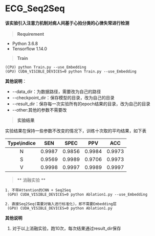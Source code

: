 # ECG_Seq2Seq
#### 该实验引入注意力机制对病人间基于心拍分类的心律失常进行检测


> __Requirement__
* Python 3.6.8
* Tensorflow 1.14.0

> __Train__

    (CPU) python Train.py --use_Embedding
    (GPU) CUDA_VISIBLE_DEVICES=0 python Train.py --use_Embedding
**其他说明**：
- --data_dir：为数据路径，需要改为自己的路径
- --checkpoint_dir：保存模型的目录，改为自己的目录
- --result_dir：保存每一次实验所有的epoch结果的目录，改为自己的目录
- --other:其他的参数不需要改
> **实验结果**

实验结果在保持一些参数不改变的情况下，训练十次取的平均结果，如下表

| Type\indice | SEN | SPEC | PPV | ACC |
| :----: | :----: | :----: | :----: | :----:|
| N |0.9987|0.9856|0.9984|0.9973|
| S |0.9569|0.9989|0.9706|0.9973|
| V |0.9998|0.9997|0.9989|0.9997|
> ** 消融实验 **

    1. 不带Attention的CNN + Seq2Seq
     (GPU) CUDA_VISIBLE_DEVICES=0 python Ablation1.py --use_Embedding

    2. 直接Seq2Seq(需要对输入进行标准化)，即不需要Embedding层
     (GPU) CUDA_VISIBLE_DEVICES=0 python Ablation1.py
**其他说明**
1. 对于以上消融实验，跑10次，每次结果通过result_dir保存